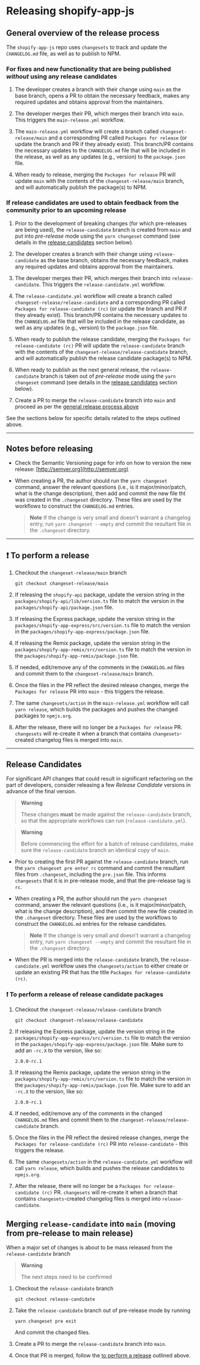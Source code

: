 # Releasing shopify-app-js

## General overview of the release process

The `shopify-app-js` repo uses `changesets` to track and update the `CHANGELOG.md` file, as well as to publish to NPM.

### For fixes and new functionality that are being published _without_ using any release candidates

1. The developer creates a branch with their change using `main` as the base branch, opens a PR to obtain the necessary feedback, makes any required updates and obtains approval from the maintainers.

1. The developer merges their PR, which merges their branch into `main`. This triggers the `main-release.yml` workflow.

1. The `main-release.yml` workflow will create a branch called `changeset-release/main` and a corresponding PR called `Packages for release` (or update the branch and PR if they already exist). This branch/PR contains the necessary updates to the `CHANGELOG.md` file that will be included in the release, as well as any updates (e.g., version) to the `package.json` file.

1. When ready to release, merging the `Packages for release` PR will update `main` with the contents of the `changeset-release/main` branch, and will automatically publish the package(s) to NPM.

### If release candidates are used to obtain feedback from the community prior to an upcoming release

1. Prior to the development of breaking changes (for which pre-releases are being used), the `release-candidate` branch is created from `main` and put into _pre-release_ mode using the `yarn changeset` command (see details in the [release candidates](#release-candidates) section below).

1. The developer creates a branch with their change using `release-candidate` as the base branch, obtains the necessary feedback, makes any required updates and obtains approval from the maintainers.

1. The developer merges their PR, which merges their branch into `release-candidate`. This triggers the `release-candidate.yml` workflow.

1. The `release-candidate.yml` workflow will create a branch called `changeset-release/release-candidate` and a corresponding PR called `Packages for release-candidate (rc)` (or update the branch and PR if they already exist). This branch/PR contains the necessary updates to the `CHANGELOG.md` file that will be included in the release candidate, as well as any updates (e.g., version) to the `package.json` file.

1. When ready to publish the release candidate, merging the `Packages for release-candidate (rc)` PR will update the `release-candidate` branch with the contents of the `changeset-release/release-candidate` branch, and will automatically publish the release candidate package(s) to NPM.

1. When ready to publish as the next general release, the `release-candidate` branch is taken out of _pre-release_ mode using the `yarn changeset` command (see details in the [release candidates](#release-candidates) section below).

1. Create a PR to merge the `release-candidate` branch into `main` and proceed as per the [general release process above](#for-fixes-and-new-functionality-that-are-being-published-without-using-any-release-candidates)

See the sections below for specific details related to the steps outlined above.

---

## Notes before releasing

- Check the Semantic Versioning page for info on how to version the new release: [http://semver.org](http://semver.org)

- When creating a PR, the author should run the `yarn changeset` command, answer the relevant questions (i.e., is it major/minor/patch, what is the change description), then add and commit the new file tht was created in the `.changeset` directory. These files are used by the workflows to construct the `CHANGELOG.md` entries.

  > **Note**
  > If the change is very small and doesn't warrant a changelog entry, run `yarn changeset --empty` and commit the resultant file in the `.changeset` directory.

---

## :exclamation: To perform a release

1. Checkout the `changeset-release/main` branch

   ```shell
   git checkout changeset-release/main
   ```

1. If releasing the `shopify-api` package, update the version string in the `packages/shopify-api/lib/version.ts` file to match the version in the `packages/shopify-api/package.json` file.
1. If releasing the Express package, update the version string in the `packages/shopify-app-express/src/version.ts` file to match the version in the `packages/shopify-app-express/package.json` file.
1. If releasing the Remix package, update the version string in the `packages/shopify-app-remix/src/version.ts` file to match the version in the `packages/shopify-app-remix/package.json` file.

1. If needed, edit/remove any of the comments in the `CHANGELOG.md` files and commit them to the `changeset-release/main` branch.

1. Once the files in the PR reflect the desired release changes, merge the `Packages for release` PR into `main` - this triggers the release.

1. The same `changesets/action` in the `main-release.yml` workflow will call `yarn release`, which builds the packages and pushes the changed packages to `npmjs.org`.

1. After the release, there will no longer be a `Packages for release` PR. `changesets` will re-create it when a branch that contains `changesets`-created changelog files is merged into `main`.

---

## Release Candidates

For significant API changes that could result in significant refactoring on the part of developers, consider releasing a few _Release Candidate_ versions in advance of the final version.

> **Warning**
>
> These changes **must** be made against the `release-candidate` branch, so that the appropriate workflows can run (`release-candidate.yml`).

> **Warning**
>
> Before commencing the effort for a batch of release candidates, make sure the `release-candidate` branch an identical copy of `main`.

- Prior to creating the first PR against the `release-candidate` branch, run the `yarn changeset pre enter rc` command and commit the resultant files from `.changeset`, including the `pre.json` file. This informs `changesets` that it is in pre-release mode, and that the pre-release tag is `rc`.

- When creating a PR, the author should run the `yarn changeset` command, answer the relevant questions (i.e., is it major/minor/patch, what is the change description), and then commit the new file created in the `.changeset` directory. These files are used by the workflows to construct the `CHANGELOG.md` entries for the release candidates.

  > **Note**
  > If the change is very small and doesn't warrant a changelog entry, run `yarn changeset --empty` and commit the resultant file in the `.changeset` directory.

- When the PR is merged into the `release-candidate` branch, the `release-candidate.yml` workflow uses the `changesets/action` to either create or update an existing PR that has the title `Packages for release-candidate (rc)`.

### :exclamation: To perform a release of release candidate packages

1. Checkout the `changeset-release/release-candidate` branch

   ```shell
   git checkout changeset-release/release-candidate
   ```

1. If releasing the Express package, update the version string in the `packages/shopify-app-express/src/version.ts` file to match the version in the `packages/shopify-app-express/package.json` file. Make sure to add an `-rc.X` to the version, like so:

   ```text
   2.0.0-rc.1
   ```

1. If releasing the Remix package, update the version string in the `packages/shopify-app-remix/src/version.ts` file to match the version in the `packages/shopify-app-remix/package.json` file. Make sure to add an `-rc.X` to the version, like so:

   ```text
   2.0.0-rc.1
   ```

1. If needed, edit/remove any of the comments in the changed `CHANGELOG.md` files and commit them to the `changeset-release/release-candidate` branch.

1. Once the files in the PR reflect the desired release changes, merge the `Packages for release-candidate (rc)` PR into `release-candidate` - this triggers the release.

1. The same `changesets/action` in the `release-candidate.yml` workflow will call `yarn release`, which builds and pushes the release candidates to `npmjs.org`.

1. After the release, there will no longer be a `Packages for release-candidate (rc)` PR. `changesets` will re-create it when a branch that contains `changesets`-created changelog files is merged into `release-candidate`.

## Merging `release-candidate` into `main` (moving from pre-release to main release)

When a major set of changes is about to be mass released from the `release-candidate` branch

> **Warning**
>
> The next steps need to be confirmed

1. Checkout the `release-candidate` branch

   ```shell
   git checkout release-candidate
   ```

1. Take the `release-candidate` branch out of pre-release mode by running

   ```shell
   yarn changeset pre exit
   ```

   And commit the changed files.

1. Create a PR to merge the `release-candidate` branch into `main`.

1. Once that PR is merged, follow the [to perform a release](#exclamation-to-perform-a-release) outlined above.
